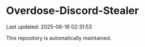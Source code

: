 # Overdose-Discord-Stealer

Last updated: 2025-06-16 02:31:53

This repository is automatically maintained.
